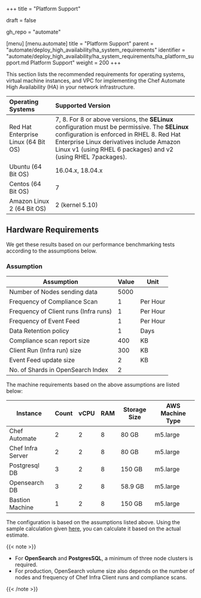 +++
title = "Platform Support"

draft = false

gh_repo = "automate"

[menu]
  [menu.automate]
    title = "Platform Support"
    parent = "automate/deploy_high_availability/ha_system_requirements"
    identifier = "automate/deploy_high_availability/ha_system_requirements/ha_platform_support.md Platform Support"
    weight = 200
+++

This section lists the recommended requirements for operating systems, virtual machine instances, and VPC for implementing the Chef Automate High Availability (HA) in your network infrastructure.

| Operating Systems                        | Supported Version         |
| :--------------------------------------  | :-----------------------  |
| Red Hat Enterprise Linux (64 Bit OS)     | 7, 8. For 8 or above versions, the **SELinux** configuration must be permissive. The **SELinux** configuration is enforced in RHEL 8. Red Hat Enterprise Linux derivatives include Amazon Linux v1 (using RHEL 6 packages) and v2 (using RHEL 7packages). |
| Ubuntu (64 Bit OS)                       | 16.04.x, 18.04.x          |
| Centos (64 Bit OS)                       | 7                         |
| Amazon Linux 2 (64 Bit OS)               | 2 (kernel 5.10)           |

## Hardware Requirements

We get these results based on our performance benchmarking tests according to the assumptions below.

### Assumption
| Assumption                            | Value | Unit     |
|---------------------------------------|-------|----------|
| Number of Nodes sending data          | 5000  |          |
| Frequency of Compliance Scan          | 1     | Per Hour |
| Frequency of Client runs (Infra runs) | 1     | Per Hour |
| Frequency of Event Feed               | 1     | Per Hour |
| Data Retention policy                 | 1     | Days     |
| Compliance scan report size           | 400   | KB       |
| Client Run (Infra run) size           | 300   | KB       |
| Event Feed update size                | 2     | KB       |
| No. of Shards in OpenSearch Index     | 2     |

The machine requirements based on the above assumptions are listed below:

| Instance          | Count | vCPU | RAM | Storage Size | AWS Machine Type |
|-------------------|-------|------|-----|--------------|------------------|
| Chef Automate     | 2     | 2    | 8   | 80 GB        | m5.large         |
| Chef Infra Server | 2     | 2    | 8   | 80 GB        | m5.large         |
| Postgresql DB     | 3     | 2    | 8   | 150 GB       | m5.large         |
| Opensearch DB     | 3     | 2    | 8   | 58.9 GB      | m5.large         |
| Bastion Machine   | 1     | 2    | 8   | 150 GB       | m5.large         |

The configuration is based on the assumptions listed above. Using the sample calculation given [here](/calculator/automate_ha_hardware_calculator.xlsx), you can calculate it based on the actual estimate.

{{< note >}}

- For **OpenSearch** and **PostgresSQL**, a minimum of three node clusters is required.
- For production, OpenSearch volume size also depends on the number of nodes and frequency of Chef Infra Client runs and compliance scans.

{{< /note >}}
